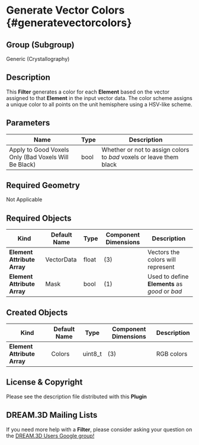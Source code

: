 Generate Vector Colors {#generatevectorcolors}
=============

## Group (Subgroup) ##
Generic (Crystallography)

## Description ##
This **Filter** generates a color for each **Element** based on the vector assigned to that **Element** in the input vector data.  The color scheme assigns a unique color to all points on the unit hemisphere using a HSV-like scheme. 

## Parameters ##
| Name             | Type | Description |
|------------------|------|---------|
| Apply to Good Voxels Only (Bad Voxels Will Be Black) | bool | Whether or not to assign colors to *bad* voxels or leave them black |

## Required Geometry ##
Not Applicable

## Required Objects ##

| Kind | Default Name | Type | Component Dimensions | Description |
|------|--------------|------|----------------------|-------------|
| **Element Attribute Array** | VectorData | float | (3) | Vectors the colors will represent |
| **Element Attribute Array** | Mask | bool | (1) | Used to define **Elements** as *good* or *bad*  |


## Created Objects ##

| Kind | Default Name | Type | Component Dimensions | Description |
|------|--------------|------|----------------------|-------------|
| **Element Attribute Array** | Colors | uint8_t | (3) | RGB colors |


## License & Copyright ##

Please see the description file distributed with this **Plugin**

## DREAM.3D Mailing Lists ##

If you need more help with a **Filter**, please consider asking your question on the [DREAM.3D Users Google group!](https://groups.google.com/forum/?hl=en#!forum/dream3d-users)


